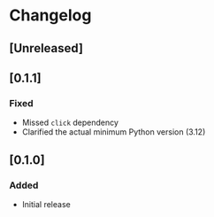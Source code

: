 ﻿# Changelog

## [Unreleased]


## [0.1.1]

### Fixed
 - Missed `click` dependency
 - Clarified the actual minimum Python version (3.12)

## [0.1.0]

### Added
  - Initial release

